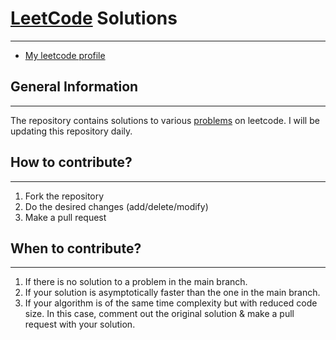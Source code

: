 # [LeetCode](https://leetcode.com/problemset/all/) Solutions

---

- [My leetcode profile](https://leetcode.com/rajharsh81070/)

## General Information

---

The repository contains solutions to various [problems](https://leetcode.com/problemset/all/) on leetcode. I will be updating this repository daily.

## How to contribute?

---

1. Fork the repository
2. Do the desired changes (add/delete/modify)
3. Make a pull request

## When to contribute?

---

1. If there is no solution to a problem in the main branch.
2. If your solution is asymptotically faster than the one in the main branch.
3. If your algorithm is of the same time complexity but with reduced code size. In this case, comment out the original solution & make a pull request with your solution.
